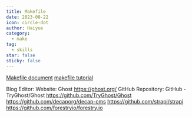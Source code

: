```yaml
---
title: Makefile
date: 2023-08-22
icon: circle-dot
author: Haiyue
category:
  - make
tag:
  - skills
star: false
sticky: false
---
```

[Makefile document](https://www.zhaixue.cc/makefile/makefile-intro.html)
[makefile tutorial](https://makefiletutorial.com/#getting-started)



Blog Editor: 
Website: Ghost https://ghost.org/
GitHub Repository: GitHub - TryGhost/Ghost https://github.com/TryGhost/Ghost
https://github.com/decaporg/decap-cms
https://github.com/strapi/strapi
https://github.com/forestryio/forestry.io